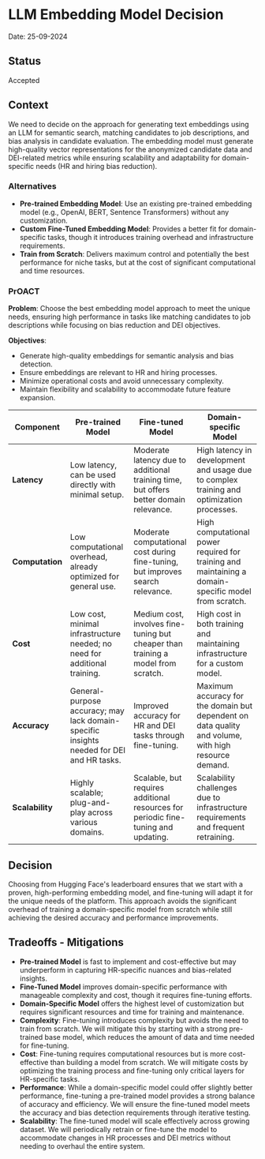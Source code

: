 # LLM Embedding Model Decision

Date: 25-09-2024

## Status

Accepted

## Context

We need to decide on the approach for generating text embeddings using an LLM for semantic search, matching candidates to job descriptions, and bias analysis in candidate evaluation. The embedding model must generate high-quality vector representations for the anonymized candidate data and DEI-related metrics while ensuring scalability and adaptability for domain-specific needs (HR and hiring bias reduction).

### Alternatives

- **Pre-trained Embedding Model**: Use an existing pre-trained embedding model (e.g., OpenAI, BERT, Sentence Transformers) without any customization.
- **Custom Fine-Tuned Embedding Model**: Provides a better fit for domain-specific tasks, though it introduces training overhead and infrastructure requirements.
- **Train from Scratch**: Delivers maximum control and potentially the best performance for niche tasks, but at the cost of significant computational and time resources.

### PrOACT

**Problem**: Choose the best embedding model approach to meet the unique needs, ensuring high performance in tasks like matching candidates to job descriptions while focusing on bias reduction and DEI objectives.

**Objectives**:

- Generate high-quality embeddings for semantic analysis and bias detection.
- Ensure embeddings are relevant to HR and hiring processes.
- Minimize operational costs and avoid unnecessary complexity.
- Maintain flexibility and scalability to accommodate future feature expansion.

| **Component**   | **Pre-trained Model**                                                                    | **Fine-tuned Model**                                                                  | **Domain-specific Model**                                                                            |
| --------------- | ---------------------------------------------------------------------------------------- | ------------------------------------------------------------------------------------- | ---------------------------------------------------------------------------------------------------- |
| **Latency**     | Low latency, can be used directly with minimal setup.                                    | Moderate latency due to additional training time, but offers better domain relevance. | High latency in development and usage due to complex training and optimization processes.            |
| **Computation** | Low computational overhead, already optimized for general use.                           | Moderate computational cost during fine-tuning, but improves search relevance.        | High computational power required for training and maintaining a domain-specific model from scratch. |
| **Cost**        | Low cost, minimal infrastructure needed; no need for additional training.                | Medium cost, involves fine-tuning but cheaper than training a model from scratch.     | High cost in both training and maintaining infrastructure for a custom model.                        |
| **Accuracy**    | General-purpose accuracy; may lack domain-specific insights needed for DEI and HR tasks. | Improved accuracy for HR and DEI tasks through fine-tuning.                           | Maximum accuracy for the domain but dependent on data quality and volume, with high resource demand. |
| **Scalability** | Highly scalable; plug-and-play across various domains.                                   | Scalable, but requires additional resources for periodic fine-tuning and updating.    | Scalability challenges due to infrastructure requirements and frequent retraining.                   |

## Decision

Choosing from Hugging Face's leaderboard ensures that we start with a proven, high-performing embedding model, and fine-tuning will adapt it for the unique needs of the platform. This approach avoids the significant overhead of training a domain-specific model from scratch while still achieving the desired accuracy and performance improvements.

## Tradeoffs - Mitigations

- **Pre-trained Model** is fast to implement and cost-effective but may underperform in capturing HR-specific nuances and bias-related insights.
- **Fine-Tuned Model** improves domain-specific performance with manageable complexity and cost, though it requires fine-tuning efforts.
- **Domain-Specific Model** offers the highest level of customization but requires significant resources and time for training and maintenance.
- **Complexity**: Fine-tuning introduces complexity but avoids the need to train from scratch. We will mitigate this by starting with a strong pre-trained base model, which reduces the amount of data and time needed for fine-tuning.
- **Cost**: Fine-tuning requires computational resources but is more cost-effective than building a model from scratch. We will mitigate costs by optimizing the training process and fine-tuning only critical layers for HR-specific tasks.
- **Performance**: While a domain-specific model could offer slightly better performance, fine-tuning a pre-trained model provides a strong balance of accuracy and efficiency. We will ensure the fine-tuned model meets the accuracy and bias detection requirements through iterative testing.
- **Scalability**: The fine-tuned model will scale effectively across growing dataset. We will periodically retrain or fine-tune the model to accommodate changes in HR processes and DEI metrics without needing to overhaul the entire system.
